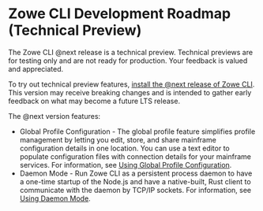 # Zowe CLI Development Roadmap (Technical Preview)

<Badge text="Technical Preview"/> The Zowe CLI @next release is a technical preview. Technical previews are for testing only and are not ready for production. Your feedback is valued and appreciated.

To try out technical preview features, [install the @next release of Zowe CLI](cli-install-cli-next.md). This version may receive breaking changes and is intended to gather early feedback on what may become a future LTS release.

The @next version features:
* Global Profile Configuration - The global profile feature simplifies profile management by letting you edit, store, and share mainframe configuration details in one location. You can use a text editor to populate configuration files with connection details for your mainframe services. For information, see [Using Global Profile Configuration](cli-using-global-profile-configuration.md).
* Daemon Mode - Run Zowe CLI as a persistent process daemon to have a one-time startup of the Node.js and have a native-built, Rust client to communicate with the daemon by TCP/IP sockets. For information, see [Using Daemon Mode](cli-using-daemon-mode.md).
